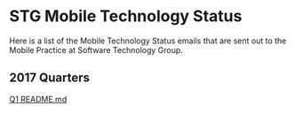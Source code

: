 # STG Mobile Technology Status

Here is a list of the Mobile Technology Status emails that are sent out to the Mobile Practice at Software Technology Group.

## 2017 Quarters
[Q1 README.md](2017/Q1/README.md)